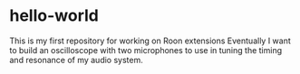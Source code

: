 # hello-world
This is my first repository for working on Roon extensions
Eventually I want to build an oscilloscope with two microphones to use in tuning the timing and resonance of my audio system.
